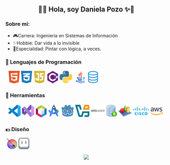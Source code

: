 <h2 align="center">🌸✨ Hola, soy Daniela Pozo ✨🌸</h2>

### Sobre mí:
<p align="left">
<ul>
  <li> 🎮Carrera: Ingeniería en Sistemas de Información</li>
  <li> ✨Hobbie: Dar vida a lo invisible</li>
  <li> 🌈Especialidad: Pintar con lógica, a veces.</li>
</ul>


### ​🫧​​ Lenguajes de Programación
<p align="left">
<img src="./lenguajes.png" alt="Lenguajes" width="300"/>
</p>

### 👑 Herramientas
<p align="left">
<img src="./herramientas.png" alt="Herramientas" width="500"/>
</p>

### 💷​ Diseño
<p align="left">
<img src="./diseno.png" alt="Diseño" width="75"/>
</p>

<p align="center">
  <img src="https://github-readme-stats.vercel.app/api/top-langs/?username=DaniellaPR&layout=compact&theme=radical" />
</p>
